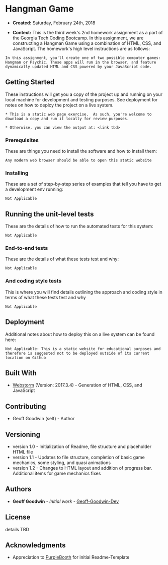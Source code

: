# Hangman Game

* **Created:** Saturday, February 24th, 2018

* **Context:** This is the third week's 2nd homework assignment as a part of the Georgia Tech Coding Bootcamp. In this assignment, we are constructing a Hangman Game using a combination of HTML, CSS, and JavaScript. The homework's high level instructions are as follows:

```
In this assignment, you'll create one of two possible computer games: Hangman or Psychic. These apps will run in the browser, and feature dynamically updated HTML and CSS powered by your JavaScript code.
```

## Getting Started

These instructions will get you a copy of the project up and running on your local machine for development and testing purposes. See deployment for notes on how to deploy the project on a live system.

```
* This is a static web page exercise.  As such, you're welcome to download a copy and run it locally for review purposes.  

* Otherwise, you can view the output at: <link tbd>
```

### Prerequisites

These are things you need to install the software and how to install them:

```
Any modern web browser should be able to open this static website
```

### Installing

These are a set of step-by-step series of examples that tell you have to get a development env running:

```
Not Applicable
```

## Running the unit-level tests

These are the details of how to run the automated tests for this system:

```
Not Applicable
```

### End-to-end tests

These are the details of what these tests test and why:

```
Not Applicable
```

### And coding style tests

This is where you will find details outlining the approach and coding style in terms of  what these tests test and why

```
Not Applicable
```

## Deployment

Additional notes about how to deploy this on a live system can be found here:

```
Not Applicable: This is a static website for educational purposes and therefore is suggested not to be deployed outside of its current location on Github
```

## Built With

* [Webstorm](https://www.jetbrains.com/webstorm/) (Version: 2017.3.4) - Generation of HTML, CSS, and JavaScript

## Contributing

* Geoff Goodwin (self) - Author

## Versioning

* version 1.0 - Initialization of Readme, file structure and placeholder HTML file
* version 1.1 - Updates to file structure, completion of basic game mechanics, some styling, and quasi animations
* version 1.2 - Changes to HTML layout and addition of progress bar.  Additional items for game mechanics fixes
## Authors

* **Geoff Goodwin** - *Initial work* - [Geoff-Goodwin-Dev](https://github.com/Geoff-Goodwin-Dev)

## License

details TBD

## Acknowledgments

* Appreciation to [PurpleBooth](https://gist.github.com/PurpleBooth/109311bb0361f32d87a2) for initial Readme-Template
